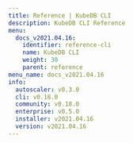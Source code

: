 ```yaml
---
title: Reference | KubeDB CLI
description: KubeDB CLI Reference
menu:
  docs_v2021.04.16:
    identifier: reference-cli
    name: KubeDB CLI
    weight: 30
    parent: reference
menu_name: docs_v2021.04.16
info:
  autoscaler: v0.3.0
  cli: v0.18.0
  community: v0.18.0
  enterprise: v0.5.0
  installer: v2021.04.16
  version: v2021.04.16
---
```


